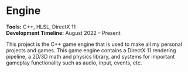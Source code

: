 # Engine

**Tools:** C++, HLSL, DirectX 11  
**Development Timeline:** August 2022 – Present

This project is the C++ game engine that is used to make all my personal projects and games. This game engine contains a DirectX 11 rendering pipeline, a 2D/3D math and physics library, and systems for important gameplay functionality such as audio, input, events, etc.


